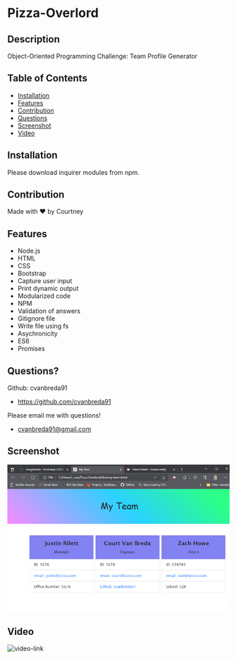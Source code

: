 # Pizza-Overlord

## Description
Object-Oriented Programming Challenge: Team Profile Generator

## Table of Contents
* [Installation](#installation)
* [Features](#features)
* [Contribution](#contribution)
* [Questions](#questions)
* [Screenshot](#screenshot)
* [Video](#video)

## Installation
Please download inquirer modules from npm.

## Contribution
Made with ❤️ by Courtney

## Features
* Node.js
* HTML
* CSS
* Bootstrap
* Capture user input
* Print dynamic output
* Modularized code
* NPM
* Validation of answers
* Gitignore file
* Write file using fs
* Asychronicity
* ES6
* Promises

## Questions?
Github: cvanbreda91
* https://github.com/cvanbreda91

Please email me with questions!
* cvanbreda91@gmail.com

## Screenshot
![website-image](https://github.com/cvanbreda91/Pizza-Overlord/blob/main/dist/assets/images/website.png?raw=true)

## Video
![video-link](https://drive.google.com/file/d/1UrVXbDxpW-fTEoxYtYaQfyS_xtKgNtzx/view?usp=sharing)
